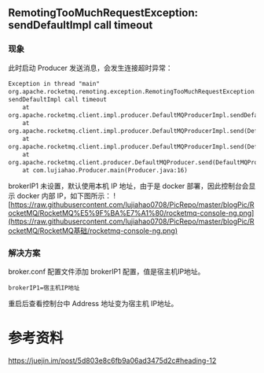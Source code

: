 
## RemotingTooMuchRequestException: sendDefaultImpl call timeout
### 现象
此时启动 Producer 发送消息，会发生连接超时异常：

```shell
Exception in thread "main" org.apache.rocketmq.remoting.exception.RemotingTooMuchRequestException: sendDefaultImpl call timeout
    at org.apache.rocketmq.client.impl.producer.DefaultMQProducerImpl.sendDefaultImpl(DefaultMQProducerImpl.java:640)
    at org.apache.rocketmq.client.impl.producer.DefaultMQProducerImpl.send(DefaultMQProducerImpl.java:1310)
    at org.apache.rocketmq.client.impl.producer.DefaultMQProducerImpl.send(DefaultMQProducerImpl.java:1256)
    at org.apache.rocketmq.client.producer.DefaultMQProducer.send(DefaultMQProducer.java:339)
    at com.lujiahao.Producer.main(Producer.java:16)
```
brokerIP1 未设置，默认使用本机 IP 地址，由于是 docker 部署，因此控制台会显示 docker 内部 IP，如下图所示：
![https://raw.githubusercontent.com/lujiahao0708/PicRepo/master/blogPic/RocketMQ/RocketMQ%E5%9F%BA%E7%A1%80/rocketmq-console-ng.png](https://raw.githubusercontent.com/lujiahao0708/PicRepo/master/blogPic/RocketMQ/RocketMQ基础/rocketmq-console-ng.png)

### 解决方案

broker.conf 配置文件添加 brokerIP1 配置，值是宿主机IP地址。
```
brokerIP1=宿主机IP地址
```
重启后查看控制台中 Address 地址变为宿主机 IP地址。

# 参考资料
https://juejin.im/post/5d803e8c6fb9a06ad3475d2c#heading-12
